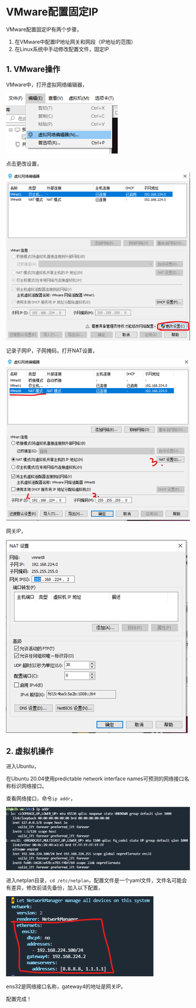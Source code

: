 # VMware配置固定IP

VMware配置固定IP有两个步骤，

1. 在VMware中配置IP地址网关和网段（IP地址的范围）
2. 在Linux系统中手动修改配置文件，固定IP

## 1. VMware操作

VMware中，打开虚拟网络编辑器，

![图 1](imgs/2023-04-30-01-07-32-image.png)  

点击更改设置，

![图 2](imgs/2023-04-30-01-08-52-image.png)  

记录子网IP，子网掩码，打开NAT设置，

![图 3](imgs/2023-04-30-01-10-34-image.png)  

网关IP，

![图 4](imgs/2023-04-30-01-12-27-image.png)  

## 2. 虚拟机操作

进入Ubuntu，

在Ubuntu 20.04使用predictable network interface names可预测的网络接口名称标识网络接口。

查看网络接口，命令`ip addr`，

![图 5](imgs/2023-04-30-01-33-19-image.png)  

进入netplan目录，`cd /etc/netplan`，配置文件是一个yaml文件，文件名可能会有差异，修改前请先备份，加入以下配置，

![图 6](imgs/2023-04-30-01-35-14-image.png)  

ens32是网络接口名称，gateway4的地址是网关IP。

配置完成！